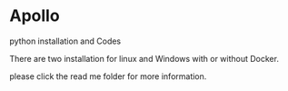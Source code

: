 # Apollo
python installation and Codes

There are two installation for linux and Windows with or without Docker. 

please click the read me folder for more information. 

